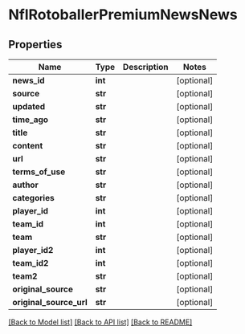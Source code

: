 # NflRotoballerPremiumNewsNews

## Properties
Name | Type | Description | Notes
------------ | ------------- | ------------- | -------------
**news_id** | **int** |  | [optional] 
**source** | **str** |  | [optional] 
**updated** | **str** |  | [optional] 
**time_ago** | **str** |  | [optional] 
**title** | **str** |  | [optional] 
**content** | **str** |  | [optional] 
**url** | **str** |  | [optional] 
**terms_of_use** | **str** |  | [optional] 
**author** | **str** |  | [optional] 
**categories** | **str** |  | [optional] 
**player_id** | **int** |  | [optional] 
**team_id** | **int** |  | [optional] 
**team** | **str** |  | [optional] 
**player_id2** | **int** |  | [optional] 
**team_id2** | **int** |  | [optional] 
**team2** | **str** |  | [optional] 
**original_source** | **str** |  | [optional] 
**original_source_url** | **str** |  | [optional] 

[[Back to Model list]](../README.md#documentation-for-models) [[Back to API list]](../README.md#documentation-for-api-endpoints) [[Back to README]](../README.md)

